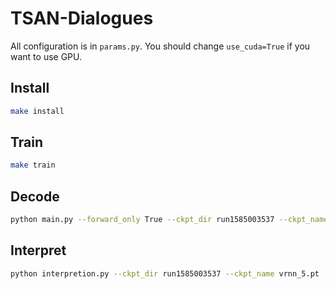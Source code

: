 # TSAN-Dialogues

All configuration is in `params.py`. You should change `use_cuda=True` if you want to use GPU.

## Install

```bash
make install
```

## Train  

```bash
make train
```

## Decode

```bash
python main.py --forward_only True --ckpt_dir run1585003537 --ckpt_name vrnn_5.pt
```

## Interpret

```bash
python interpretion.py --ckpt_dir run1585003537 --ckpt_name vrnn_5.pt
```
